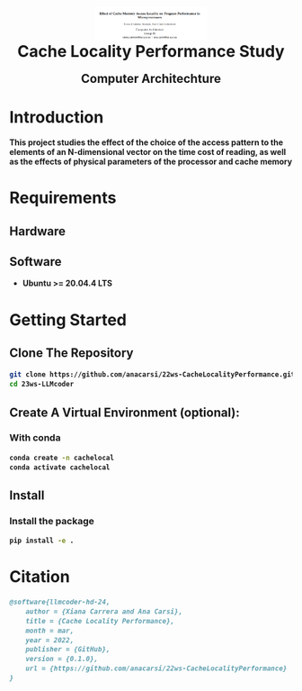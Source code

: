 <div align="center">

<img src="./images/readme_title.png" width="200" alt="LLMcoder Logo" />

</div>

<h1 align="center" style="margin-top: 0px;"><b>Cache Locality Performance Study</h1>
<h2 align="center" style="margin-top: 0px;">Computer Architechture</h2>

# Introduction

This project studies the effect of the choice of the access pattern to the elements of an N-dimensional vector on the time cost of reading, as well as the effects of physical parameters of the processor and cache memory

# Requirements

## Hardware
## Software
-  Ubuntu >= 20.04.4 LTS

# Getting Started
## Clone The Repository

```sh
git clone https://github.com/anacarsi/22ws-CacheLocalityPerformance.git
cd 23ws-LLMcoder
```

## Create A Virtual Environment (optional):

### With conda

```sh
conda create -n cachelocal
conda activate cachelocal
```

## Install

### Install the package

```sh
pip install -e .
```

# Citation
```bibtex
@software{llmcoder-hd-24,
    author = {Xiana Carrera and Ana Carsi},
    title = {Cache Locality Performance},
    month = mar,
    year = 2022,
    publisher = {GitHub},
    version = {0.1.0},
    url = {https://github.com/anacarsi/22ws-CacheLocalityPerformance}
}
```
